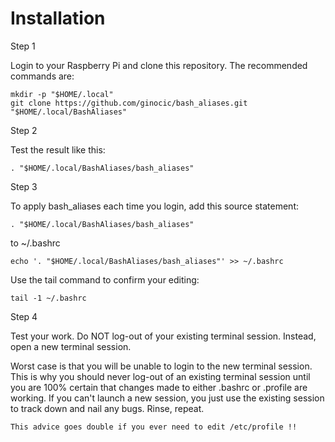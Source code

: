 # Installation
Step 1

Login to your Raspberry Pi and clone this repository. The recommended commands are:

    mkdir -p "$HOME/.local"
    git clone https://github.com/ginocic/bash_aliases.git "$HOME/.local/BashAliases"

Step 2

Test the result like this:

    . "$HOME/.local/BashAliases/bash_aliases"

Step 3

To apply bash_aliases each time you login, add this source statement:

    . "$HOME/.local/BashAliases/bash_aliases"

to ~/.bashrc
	
    echo '. "$HOME/.local/BashAliases/bash_aliases"' >> ~/.bashrc

Use the tail command to confirm your editing:

    tail -1 ~/.bashrc

Step 4

Test your work. Do NOT log-out of your existing terminal session. Instead, open a new terminal session.

Worst case is that you will be unable to login to the new terminal session. This is why you should never log-out of an existing terminal session until you are 100% certain that changes made to either .bashrc or .profile are working. If you can't launch a new session, you just use the existing session to track down and nail any bugs. Rinse, repeat.

    This advice goes double if you ever need to edit /etc/profile !!
